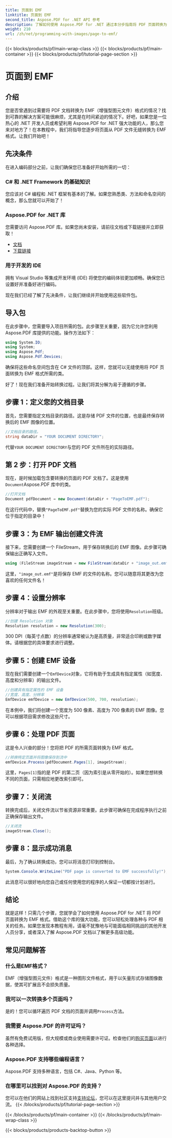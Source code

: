 ```yaml
---
title: 页面到 EMF
linktitle: 页面到 EMF
second_title: Aspose.PDF for .NET API 参考
description: 了解如何使用 Aspose.PDF for .NET 通过本分步指南将 PDF 页面转换为 EMF 格式。非常适合开发人员。
weight: 210
url: /zh/net/programming-with-images/page-to-emf/
---
```


{{< blocks/products/pf/main-wrap-class >}}
{{< blocks/products/pf/main-container >}}
{{< blocks/products/pf/tutorial-page-section >}}

# 页面到 EMF

## 介绍

您是否曾遇到过需要将 PDF 文档转换为 EMF（增强型图元文件）格式的情况？找到可靠的解决方案可能很麻烦，尤其是在时间紧迫的情况下。好吧，如果您是一位热心的 .NET 开发人员或希望利用 Aspose.PDF for .NET 强大功能的人，那么您来对地方了！在本教程中，我们将指导您逐步将页面从 PDF 文件无缝转换为 EMF 格式。让我们开始吧！

## 先决条件

在进入编码部分之前，让我们确保您已准备好开始所需的一切：

### C# 和 .NET Framework 的基础知识
您应该对 C# 编程和 .NET 框架有基本的了解。如果您熟悉类、方法和命名空间的概念，那么您就可以开始了！

### Aspose.PDF for .NET 库
您需要访问 Aspose.PDF 库。如果您尚未安装，请前往文档或下载链接并立即获取！

- [文档](https://reference.aspose.com/pdf/net/)
- [下载链接](https://releases.aspose.com/pdf/net/)

### 用于开发的 IDE
拥有 Visual Studio 等集成开发环境 (IDE) 将使您的编码体验更加顺畅。确保您已设置好并准备好进行编码。

现在我们已经了解了先决条件，让我们继续并开始使用这些软件包。

## 导入包

在此步骤中，您需要导入项目所需的包。此步骤至关重要，因为它允许您利用 Aspose.PDF 库提供的功能。操作方法如下：

```csharp
using System.IO;
using System;
using Aspose.Pdf;
using Aspose.Pdf.Devices;
```

确保将这些命名空间包含在 C# 文件的顶部。这样，您就可以无缝使用将 PDF 页面转换为 EMF 格式所需的类。

好了！现在我们准备开始转换过程。让我们将其分解为易于遵循的步骤。

## 步骤 1：定义您的文档目录

首先，您需要指定文档目录的路径。这是存储 PDF 文件的位置，也是最终保存转换后的 EMF 图像的位置。

```csharp
//文档目录的路径。
string dataDir = "YOUR DOCUMENT DIRECTORY";
```

代替`YOUR DOCUMENT DIRECTORY`与您的 PDF 文件所在的实际路径。

## 第 2 步：打开 PDF 文档

现在，是时候加载包含要转换的页面的 PDF 文档了。这是使用`Document`Aspose.PDF 库中的类。

```csharp
//打开文档
Document pdfDocument = new Document(dataDir + "PageToEMF.pdf");
```

在这行代码中，替换`"PageToEMF.pdf"`替换为您的实际 PDF 文件的名称。确保它位于指定的目录中！

## 步骤 3：为 EMF 输出创建文件流

接下来，您需要创建一个 FileStream，用于保存转换后的 EMF 图像。此步骤可确保输出正确写入文件。

```csharp
using (FileStream imageStream = new FileStream(dataDir + "image_out.emf", FileMode.Create))
```

这里，`"image_out.emf"`是将保存 EMF 的文件的名称。您可以随意将其更改为您喜欢的任何文件名！

## 步骤 4：设置分辨率

分辨率对于输出 EMF 的外观至关重要。在此步骤中，您将使用`Resolution`班级。

```csharp
//创建 Resolution 对象
Resolution resolution = new Resolution(300);
```

300 DPI（每英寸点数）的分辨率通常被认为是高质量，非常适合印刷或数字媒体。请根据您的具体要求进行调整。

## 步骤 5：创建 EMF 设备

现在我们需要创建一个`EmfDevice`对象，它将有助于生成具有指定属性（如宽度、高度和分辨率）的输出文件。

```csharp
//创建具有指定属性的 EMF 设备
//宽度、高度、分辨率
EmfDevice emfDevice = new EmfDevice(500, 700, resolution);
```

在本例中，我们将创建一个宽度为 500 像素、高度为 700 像素的 EMF 图像。您可以根据项目需求修改这些尺寸。

## 步骤 6：处理 PDF 页面

这是令人兴奋的部分！您将把 PDF 的所需页面转换为 EMF 格式。 

```csharp
//转换特定页面并将图像保存到流中
emfDevice.Process(pdfDocument.Pages[1], imageStream);
```

这里，`Pages[1]`指的是 PDF 的第二页（因为索引是从零开始的）。如果您想转换不同的页面，只需相应地更改索引即可。

## 步骤 7：关闭流

转换完成后，关闭文件流以节省资源非常重要。此步骤可确保在完成程序执行之前正确保存输出文件。

```csharp
//关闭流
imageStream.Close();
```

## 步骤 8：显示成功消息

最后，为了确认转换成功，您可以将消息打印到控制台。

```csharp
System.Console.WriteLine("PDF page is converted to EMF successfully!");
```

此消息可以很好地向您自己或任何使用您的程序的人保证一切都按计划进行。

## 结论

就是这样！只需几个步骤，您就学会了如何使用 Aspose.PDF for .NET 将 PDF 页面转换为 EMF 格式。借助这个库的强大功能，您可以轻松处理各种与 PDF 相关的任务。如果您发现本教程有用，请毫不犹豫地与可能面临相同挑战的其他开发人员分享，或者深入了解 Aspose.PDF 文档以了解更多高级功能。

## 常见问题解答

### 什么是EMF格式？
EMF（增强型图元文件）格式是一种图形文件格式，用于以矢量形式存储图像数据，使其可扩展且不会损失质量。

### 我可以一次转换多个页面吗？
是的！您可以循环遍历 PDF 文档的页面并调用`Process`方法。

### 我需要 Aspose.PDF 的许可证吗？
虽然有免费试用版，但大规模或商业使用需要许可证。检查他们的[购买页面](https://purchase.aspose.com/buy)以进行各种选择。

### Aspose.PDF 支持哪些编程语言？
Aspose.PDF 支持多种语言，包括 C#、Java、Python 等。

### 在哪里可以找到对 Aspose.PDF 的支持？
您可以在他们的网站上找到社区支持[支持论坛](https://forum.aspose.com/c/pdf/10)，您可以在这里提问并与其他用户交流。
{{< /blocks/products/pf/tutorial-page-section >}}

{{< /blocks/products/pf/main-container >}}
{{< /blocks/products/pf/main-wrap-class >}}

{{< blocks/products/products-backtop-button >}}
